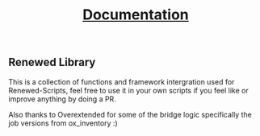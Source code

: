 <div align='center'><h1><a href='https://renewed-scripts.gitbook.io/renewed-scripts/free-scripts/renewed-lib'>Documentation</a></h3></div>
<br>

## Renewed Library
This is a collection of functions and framework intergration used for Renewed-Scripts, feel free to use it in your own scripts if you feel like or improve anything by doing a PR.

Also thanks to Overextended for some of the bridge logic specifically the job versions from ox_inventory :)
